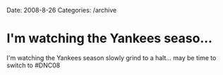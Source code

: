 Date: 2008-8-26
Categories: /archive

# I'm watching the Yankees seaso...

I'm watching the Yankees season slowly grind to a halt... may be time to switch to #DNC08
